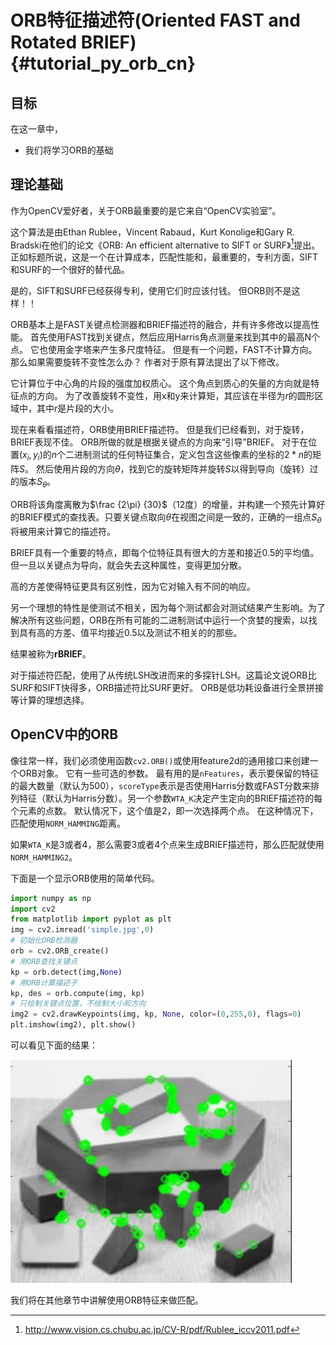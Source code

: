 # ORB特征描述符(Oriented FAST and Rotated BRIEF) {#tutorial_py_orb_cn}

## 目标

在这一章中，

- 我们将学习ORB的基础

## 理论基础

作为OpenCV爱好者，关于ORB最重要的是它来自“OpenCV实验室”。

这个算法是由Ethan Rublee，Vincent Rabaud，Kurt Konolige和Gary R. Bradski在他们的论文《ORB: An efficient alternative to SIFT or SURF》[^1	]提出。正如标题所说，这是一个在计算成本，匹配性能和，最重要的，专利方面，SIFT和SURF的一个很好的替代品。

是的，SIFT和SURF已经获得专利，使用它们时应该付钱。 但ORB则不是这样！！

ORB基本上是FAST关键点检测器和BRIEF描述符的融合，并有许多修改以提高性能。 首先使用FAST找到关键点，然后应用Harris角点测量来找到其中的最高N个点。 它也使用金字塔来产生多尺度特征。 但是有一个问题，FAST不计算方向。 那么如果需要旋转不变性怎么办？ 作者对于原有算法提出了以下修改。

它计算位于中心角的片段的强度加权质心。 这个角点到质心的矢量的方向就是特征点的方向。 为了改善旋转不变性，用x和y来计算矩，其应该在半径为$r$的圆形区域中，其中$r$是片段的大小。

现在来看看描述符，ORB使用BRIEF描述符。 但是我们已经看到，对于旋转，BRIEF表现不佳。 ORB所做的就是根据关键点的方向来“引导”BRIEF。 对于在位置$(x_i,y_i)$的$n$个二进制测试的任何特征集合，定义包含这些像素的坐标的$2*n$的矩阵$S$。 然后使用片段的方向$\theta$，找到它的旋转矩阵并旋转$S$以得到导向（旋转）过的版本$S_\theta$。

ORB将该角度离散为$\frac {2\pi} {30}$（12度）的增量，并构建一个预先计算好的BRIEF模式的查找表。只要关键点取向$\theta$在视图之间是一致的，正确的一组点$S_\theta$将被用来计算它的描述符。

BRIEF具有一个重要的特点，即每个位特征具有很大的方差和接近0.5的平均值。但一旦以关键点为导向，就会失去这种属性，变得更加分散。

高的方差使得特征更具有区别性，因为它对输入有不同的响应。

另一个理想的特性是使测试不相关，因为每个测试都会对测试结果产生影响。为了解决所有这些问题，ORB在所有可能的二进制测试中运行一个贪婪的搜索，以找到具有高的方差、值平均接近0.5以及测试不相关的的那些。

结果被称为**rBRIEF**。

对于描述符匹配，使用了从传统LSH改进而来的多探针LSH。这篇论文说ORB比SURF和SIFT快得多，ORB描述符比SURF更好。 ORB是低功耗设备进行全景拼接等计算的理想选择。

## OpenCV中的ORB

像往常一样，我们必须使用函数`cv2.ORB()`或使用feature2d的通用接口来创建一个ORB对象。 它有一些可选的参数。 最有用的是`nFeatures`，表示要保留的特征的最大数量（默认为500），`scoreType`表示是否使用Harris分数或FAST分数来排列特征（默认为Harris分数）。另一个参数`WTA_K`决定产生定向的BRIEF描述符的每个元素的点数。 默认情况下，这个值是2，即一次选择两个点。 在这种情况下，匹配使用`NORM_HAMMING`距离。

如果`WTA_K`是3或者4，那么需要3或者4个点来生成BRIEF描述符，那么匹配就使用`NORM_HAMMING2`。

下面是一个显示ORB使用的简单代码。

```python
import numpy as np
import cv2
from matplotlib import pyplot as plt
img = cv2.imread('simple.jpg',0)
# 初始化ORB检测器
orb = cv2.ORB_create()
# 用ORB查找关键点
kp = orb.detect(img,None)
# 用ORB计算描述子
kp, des = orb.compute(img, kp)
# 只绘制关键点位置，不绘制大小和方向
img2 = cv2.drawKeypoints(img, kp, None, color=(0,255,0), flags=0)
plt.imshow(img2), plt.show()
```

可以看见下面的结果：

![image](images/orb_kp.jpg)

我们将在其他章节中讲解使用ORB特征来做匹配。

[^1]: http://www.vision.cs.chubu.ac.jp/CV-R/pdf/Rublee_iccv2011.pdf

